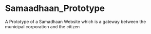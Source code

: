 # Samaadhaan_Prototype
A Prototype of a Samadhaan Website which is a gateway between the municipal corporation and the citizen
